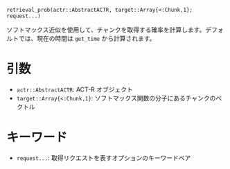 ```
retrieval_prob(actr::AbstractACTR, target::Array{<:Chunk,1}; request...)
```

ソフトマックス近似を使用して、チャンクを取得する確率を計算します。デフォルトでは、現在の時間は `get_time` から計算されます。

# 引数

  * `actr::AbstractACTR`: ACT-R オブジェクト
  * `target::Array{<:Chunk,1}`: ソフトマックス関数の分子にあるチャンクのベクトル

# キーワード

  * `request...`: 取得リクエストを表すオプションのキーワードペア
